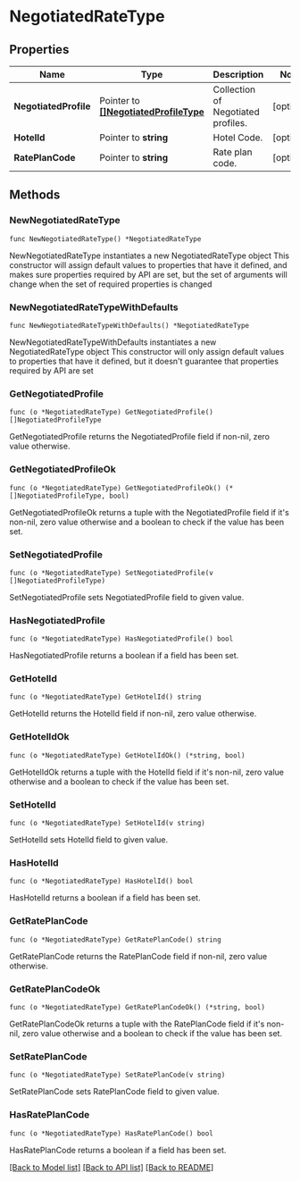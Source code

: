 # NegotiatedRateType

## Properties

Name | Type | Description | Notes
------------ | ------------- | ------------- | -------------
**NegotiatedProfile** | Pointer to [**[]NegotiatedProfileType**](NegotiatedProfileType.md) | Collection of Negotiated profiles. | [optional] 
**HotelId** | Pointer to **string** | Hotel Code. | [optional] 
**RatePlanCode** | Pointer to **string** | Rate plan code. | [optional] 

## Methods

### NewNegotiatedRateType

`func NewNegotiatedRateType() *NegotiatedRateType`

NewNegotiatedRateType instantiates a new NegotiatedRateType object
This constructor will assign default values to properties that have it defined,
and makes sure properties required by API are set, but the set of arguments
will change when the set of required properties is changed

### NewNegotiatedRateTypeWithDefaults

`func NewNegotiatedRateTypeWithDefaults() *NegotiatedRateType`

NewNegotiatedRateTypeWithDefaults instantiates a new NegotiatedRateType object
This constructor will only assign default values to properties that have it defined,
but it doesn't guarantee that properties required by API are set

### GetNegotiatedProfile

`func (o *NegotiatedRateType) GetNegotiatedProfile() []NegotiatedProfileType`

GetNegotiatedProfile returns the NegotiatedProfile field if non-nil, zero value otherwise.

### GetNegotiatedProfileOk

`func (o *NegotiatedRateType) GetNegotiatedProfileOk() (*[]NegotiatedProfileType, bool)`

GetNegotiatedProfileOk returns a tuple with the NegotiatedProfile field if it's non-nil, zero value otherwise
and a boolean to check if the value has been set.

### SetNegotiatedProfile

`func (o *NegotiatedRateType) SetNegotiatedProfile(v []NegotiatedProfileType)`

SetNegotiatedProfile sets NegotiatedProfile field to given value.

### HasNegotiatedProfile

`func (o *NegotiatedRateType) HasNegotiatedProfile() bool`

HasNegotiatedProfile returns a boolean if a field has been set.

### GetHotelId

`func (o *NegotiatedRateType) GetHotelId() string`

GetHotelId returns the HotelId field if non-nil, zero value otherwise.

### GetHotelIdOk

`func (o *NegotiatedRateType) GetHotelIdOk() (*string, bool)`

GetHotelIdOk returns a tuple with the HotelId field if it's non-nil, zero value otherwise
and a boolean to check if the value has been set.

### SetHotelId

`func (o *NegotiatedRateType) SetHotelId(v string)`

SetHotelId sets HotelId field to given value.

### HasHotelId

`func (o *NegotiatedRateType) HasHotelId() bool`

HasHotelId returns a boolean if a field has been set.

### GetRatePlanCode

`func (o *NegotiatedRateType) GetRatePlanCode() string`

GetRatePlanCode returns the RatePlanCode field if non-nil, zero value otherwise.

### GetRatePlanCodeOk

`func (o *NegotiatedRateType) GetRatePlanCodeOk() (*string, bool)`

GetRatePlanCodeOk returns a tuple with the RatePlanCode field if it's non-nil, zero value otherwise
and a boolean to check if the value has been set.

### SetRatePlanCode

`func (o *NegotiatedRateType) SetRatePlanCode(v string)`

SetRatePlanCode sets RatePlanCode field to given value.

### HasRatePlanCode

`func (o *NegotiatedRateType) HasRatePlanCode() bool`

HasRatePlanCode returns a boolean if a field has been set.


[[Back to Model list]](../README.md#documentation-for-models) [[Back to API list]](../README.md#documentation-for-api-endpoints) [[Back to README]](../README.md)


